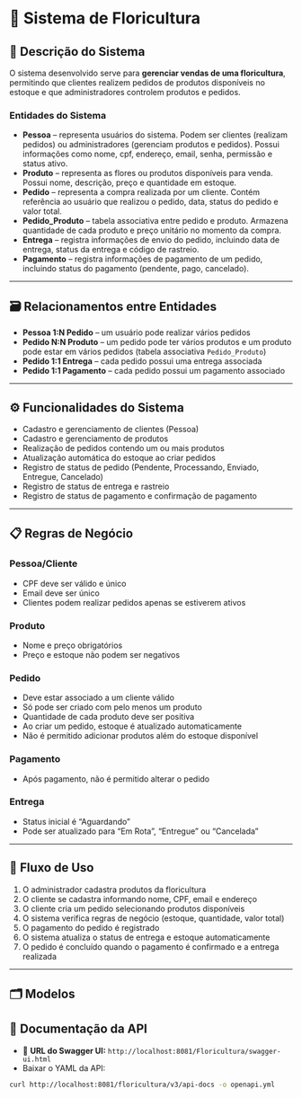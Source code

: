 # 🌸 Sistema de Floricultura

## 📝 Descrição do Sistema

O sistema desenvolvido serve para **gerenciar vendas de uma floricultura**, permitindo que clientes realizem pedidos de produtos disponíveis no estoque e que administradores controlem produtos e pedidos.

### Entidades do Sistema

- **Pessoa** – representa usuários do sistema. Podem ser clientes (realizam pedidos) ou administradores (gerenciam produtos e pedidos). Possui informações como nome, cpf, endereço, email, senha, permissão e status ativo.
- **Produto** – representa as flores ou produtos disponíveis para venda. Possui nome, descrição, preço e quantidade em estoque.
- **Pedido** – representa a compra realizada por um cliente. Contém referência ao usuário que realizou o pedido, data, status do pedido e valor total.
- **Pedido_Produto** – tabela associativa entre pedido e produto. Armazena quantidade de cada produto e preço unitário no momento da compra.
- **Entrega** – registra informações de envio do pedido, incluindo data de entrega, status da entrega e código de rastreio.
- **Pagamento** – registra informações de pagamento de um pedido, incluindo status do pagamento (pendente, pago, cancelado).

---

## 🗃️ Relacionamentos entre Entidades

- **Pessoa 1:N Pedido** – um usuário pode realizar vários pedidos
- **Pedido N:N Produto** – um pedido pode ter vários produtos e um produto pode estar em vários pedidos (tabela associativa `Pedido_Produto`)
- **Pedido 1:1 Entrega** – cada pedido possui uma entrega associada
- **Pedido 1:1 Pagamento** – cada pedido possui um pagamento associado

---

## ⚙️ Funcionalidades do Sistema

- Cadastro e gerenciamento de clientes (Pessoa)
- Cadastro e gerenciamento de produtos
- Realização de pedidos contendo um ou mais produtos
- Atualização automática do estoque ao criar pedidos
- Registro de status de pedido (Pendente, Processando, Enviado, Entregue, Cancelado)
- Registro de status de entrega e rastreio
- Registro de status de pagamento e confirmação de pagamento

---

## 📋 Regras de Negócio

### Pessoa/Cliente
- CPF deve ser válido e único
- Email deve ser único
- Clientes podem realizar pedidos apenas se estiverem ativos

### Produto
- Nome e preço obrigatórios
- Preço e estoque não podem ser negativos

### Pedido
- Deve estar associado a um cliente válido
- Só pode ser criado com pelo menos um produto
- Quantidade de cada produto deve ser positiva
- Ao criar um pedido, estoque é atualizado automaticamente
- Não é permitido adicionar produtos além do estoque disponível

### Pagamento
- Após pagamento, não é permitido alterar o pedido

### Entrega
- Status inicial é “Aguardando”
- Pode ser atualizado para “Em Rota”, “Entregue” ou “Cancelada”

---

## 🔄 Fluxo de Uso

1. O administrador cadastra produtos da floricultura
2. O cliente se cadastra informando nome, CPF, email e endereço
3. O cliente cria um pedido selecionando produtos disponíveis
4. O sistema verifica regras de negócio (estoque, quantidade, valor total)
5. O pagamento do pedido é registrado
6. O sistema atualiza o status de entrega e estoque automaticamente
7. O pedido é concluído quando o pagamento é confirmado e a entrega realizada

---

## 🗂️ Modelos 



## 📄 Documentação da API

- 🔗 **URL do Swagger UI:** `http://localhost:8081/Floricultura/swagger-ui.html`
- Baixar o YAML da API:
```bash
curl http://localhost:8081/floricultura/v3/api-docs -o openapi.yml